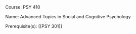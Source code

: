 




Course: PSY 410

Name: Advanced Topics in Social and Cognitive Psychology

Prerequisite(s): [[PSY 301]]
